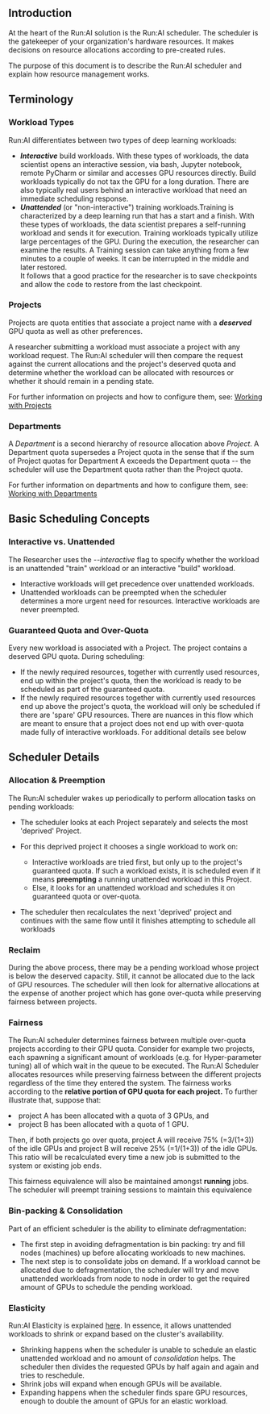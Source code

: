 ## Introduction

At the heart of the Run:AI solution is the Run:AI scheduler. The scheduler is the gatekeeper of your organization's hardware resources. It makes decisions on resource allocations according to pre-created rules.

The purpose of this document is to describe the Run:AI scheduler and explain how resource management works.

## Terminology

### Workload Types

Run:AI differentiates between two types of deep learning workloads:

*   ___Interactive___ build workloads. With these types of workloads, the data scientist opens an interactive session, via bash, Jupyter notebook, remote PyCharm or similar and accesses GPU resources directly. Build workloads typically do not tax the GPU for a long duration. There are also typically real users behind an interactive workload that need an immediate scheduling response.
*   ___Unattended___ (or "non-interactive") training workloads.Training is characterized by a deep learning run that has a start and a finish. With these types of workloads, the data scientist prepares a self-running workload and sends it for execution. Training workloads typically utilize large percentages of the GPU. During the execution, the researcher can examine the results. A Training session can take anything from a few minutes to a couple of weeks. It can be interrupted in the middle and later restored.   
It follows that a good practice for the researcher is to save checkpoints and allow the code to restore from the last checkpoint.

### Projects

Projects are quota entities that associate a project name with a ___deserved___ GPU quota as well as other preferences.

A researcher submitting a workload must associate a project with any workload request. The Run:AI scheduler will then compare the request against the current allocations and the project's deserved quota and determine whether the workload can be allocated with resources or whether it should remain in a pending state.

For further information on projects and how to configure them, see: [Working with Projects](../../Administrator/Admin-User-Interface-Setup/Working-with-Projects.md)

### Departments

A _Department_ is a second hierarchy of resource allocation above _Project_. A Department quota supersedes a Project quota in the sense that if the sum of Project quotas for Department A exceeds the Department quota -- the scheduler will use the Department quota rather than the Project quota.  

For further information on departments and how to configure them, see: [Working with Departments](../../Administrator/Admin-User-Interface-Setup/Working-with-Departments.md)


## Basic Scheduling Concepts

### Interactive vs. Unattended

The Researcher uses the _--interactive_ flag to specify whether the workload is an unattended "train" workload or an interactive "build" workload.

*   Interactive workloads will get precedence over unattended workloads.
*   Unattended workloads can be preempted when the scheduler determines a more urgent need for resources. Interactive workloads are never preempted.

### Guaranteed Quota and Over-Quota

Every new workload is associated with a Project. The project contains a deserved GPU quota. During scheduling:

*   If the newly required resources, together with currently used resources, end up within the project's quota, then the workload is ready to be scheduled as part of the guaranteed quota.
*   If the newly required resources together with currently used resources end up above the project's quota, the workload will only be scheduled if there are 'spare' GPU resources. There are nuances in this flow which are meant to ensure that a project does not end up with over-quota made fully of interactive workloads. For additional details see below

## Scheduler Details

### Allocation &amp; Preemption

The Run:AI scheduler wakes up periodically to perform allocation tasks on pending workloads:

*   The scheduler looks at each Project separately and selects the most 'deprived' Project.
*   For this deprived project it chooses a single workload to work on:
    
    *   Interactive workloads are tried first, but only up to the project's guaranteed quota. If such a workload exists, it is scheduled even if it means __preempting__ a running unattended workload in this Project.
    *   Else, it looks for an unattended workload and schedules it on guaranteed quota or over-quota.
    
*   The scheduler then recalculates the next 'deprived' project and continues with the same flow until it finishes attempting to schedule all workloads

### Reclaim

During the above process, there may be a pending workload whose project is below the deserved capacity. Still, it cannot be allocated due to the lack of GPU resources. The scheduler will then look for alternative allocations at the expense of another project which has gone over-quota while preserving fairness between projects.

### Fairness

The Run:AI scheduler determines fairness between multiple over-quota projects according to their GPU quota. Consider for example two projects, each spawning a significant amount of workloads (e.g. for Hyper-parameter tuning) all of which wait in the queue to be executed. The Run:AI Scheduler allocates resources while preserving fairness between the different projects regardless of the time they entered the system. The fairness works according to the __relative portion of GPU quota for each project.__ To further illustrate that, suppose that:

<li>project A has been allocated with a quota of 3 GPUs, and</li>
<li>project B has been allocated with a quota of 1 GPU.</li>


Then, if both projects go over quota, project A will receive 75% (=3/(1+3)) of the idle GPUs and project B will receive 25% (=1/(1+3)) of the idle GPUs. This ratio will be recalculated every time a new job is submitted to the system or existing job ends.

This fairness equivalence will also be maintained amongst __running__ jobs. The scheduler will preempt training sessions to maintain this equivalence 

### Bin-packing &amp; Consolidation

Part of an efficient scheduler is the ability to eliminate defragmentation:

*   The first step in avoiding defragmentation is bin packing: try and fill nodes (machines) up before allocating workloads to new machines.
*   The next step is to consolidate jobs on demand. If a workload cannot be allocated due to defragmentation, the scheduler will try and move unattended workloads from node to node in order to get the required amount of GPUs to schedule the pending workload.

### Elasticity

Run:AI Elasticity is explained [here](../Run-AI-Researcher-Library/Elasticity-Dynamically-Stretch-Compress-Jobs-According-to-GPU-Availability.md). In essence, it allows unattended workloads to shrink or expand based on the cluster's availability.

*   Shrinking happens when the scheduler is unable to schedule an elastic unattended workload and no amount of _consolidation_ helps. The scheduler then divides the requested GPUs by half again and again and tries to reschedule.
*   Shrink jobs will expand when enough GPUs will be available.
*   Expanding happens when the scheduler finds spare GPU resources, enough to double the amount of GPUs for an elastic workload.
